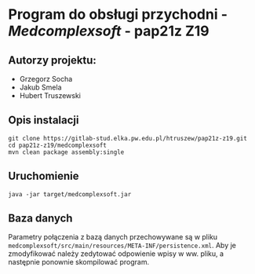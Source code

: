 # Program do obsługi przychodni - **_Medcomplexsoft_** - pap21z Z19

## Autorzy projektu:
* Grzegorz Socha
* Jakub Smela
* Hubert Truszewski

## Opis instalacji
```
git clone https://gitlab-stud.elka.pw.edu.pl/htruszew/pap21z-z19.git
cd pap21z-z19/medcomplexsoft
mvn clean package assembly:single
```
## Uruchomienie
```
java -jar target/medcomplexsoft.jar
```

## Baza danych
Parametry połączenia z bazą danych przechowywane są w pliku `medcomplexsoft/src/main/resources/META-INF/persistence.xml`.
Aby je zmodyfikować należy zedytować odpowienie wpisy w ww. pliku, a następnie ponownie skompilować program.